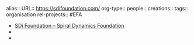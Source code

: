 alias::
URL:: https://sdifoundation.com/
org-type::
people::
creations:: 
tags:: organisation
rel-projects:: #EFA 



- [SDi Foundation – Spiral Dynamics Foundation](https://sdifoundation.com/)
-
-